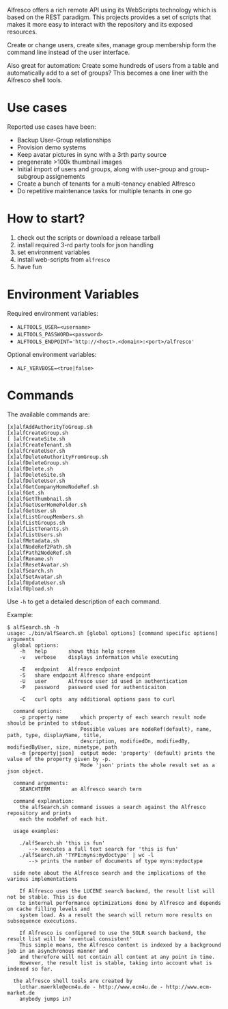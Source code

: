 Alfresco offers a rich remote API using its WebScripts technology which is
based on the REST paradigm. This projects provides a set of scripts that makes
it more easy to interact with the repository and its exposed resources.

Create or change users, create sites, manage group membership form the command
line instead of the user interface.

Also great for automation: Create some hundreds of users from a table and
automatically add to a set of groups? This becomes a one liner with the
Alfresco shell tools.

# Use cases

Reported use cases have been:

* Backup User-Group relationships
* Provision demo systems
* Keep avatar pictures in sync with a 3rth party source
* pregenerate >100k thumbnail images
* Initial import of users and groups, along with user-group and group-subgroup assignements
* Create a bunch of tenants for a multi-tenancy enabled Alfresco
* Do repetitive maintenance tasks for multiple tenants in one go 

# How to start?

1. check out the scripts or download a release tarball
2. install required 3-rd party tools for json handling
3. set environment variables
4. install web-scripts from `alfresco`
5. have fun

# Environment Variables

Required environment variables:

* `ALFTOOLS_USER=<username>`
* `ALFTOOLS_PASSWORD=<password>`
* `ALFTOOLS_ENDPOINT='http://<host>.<domain>:<port>/alfresco'`

Optional environment variables:

* `ALF_VERVBOSE=<true|false>`

# Commands

The available commands are:

```
[x]alfAddAuthorityToGroup.sh
[x]alfCreateGroup.sh
[ ]alfCreateSite.sh
[x]alfCreateTenant.sh
[x]alfCreateUser.sh
[x]alfDeleteAuthorityFromGroup.sh
[x]alfDeleteGroup.sh
[x]alfDelete.sh
[ ]alfDeleteSite.sh
[x]alfDeleteUser.sh
[x]alfGetCompanyHomeNodeRef.sh
[x]alfGet.sh
[x]alfGetThumbnail.sh
[x]alfGetUserHomeFolder.sh
[x]alfGetUser.sh
[x]alfListGroupMembers.sh
[x]alfListGroups.sh
[x]alfListTenants.sh
[x]alfListUsers.sh
[x]alfMetadata.sh
[x]alfNodeRef2Path.sh
[x]alfPath2NodeRef.sh
[x]alfRename.sh
[x]alfResetAvatar.sh
[x]alfSearch.sh
[x]alfSetAvatar.sh
[x]alfUpdateUser.sh
[x]alfUpload.sh
```

Use `-h` to get a detailed description of each command.

Example:

```shell
$ alfSearch.sh -h
usage: ./bin/alfSearch.sh [global options] [command specific options] arguments
  global options:
    -h   help       shows this help screen
    -v   verbose    displays information while executing

    -E   endpoint   Alfresco endpoint
    -S   share endpoint Alfresco share endpoint
    -U   user       Alfresco user id used in authentication
    -P   password   password used for authenticaiton

    -C   curl opts  any additional options pass to curl

  command options:
    -p property name    which property of each search result node should be printed to stdout.
                        Possible values are nodeRef(default), name, path, type, displayName, title,
                        description, modifiedOn, modifiedBy, modifiedByUser, size, mimetype, path
    -m [property|json]  output mode: 'property' (default) prints the value of the property given by -p.
                        Mode 'json' prints the whole result set as a json object.

  command arguments:
    SEARCHTERM       an Alfresco search term

  command explanation:
    the alfSearch.sh command issues a search against the Alfresco repository and prints
    each the nodeRef of each hit.

  usage examples:

    ./alfSearch.sh 'this is fun'
       --> executes a full text search for 'this is fun'
    ./alfSearch.sh 'TYPE:myns:mydoctype' | wc -l
       --> prints the number of documents of type myns:mydoctype

  side note about the Alfresco search and the implications of the various implementations

    If Alfresco uses the LUCENE search backend, the result list will not be stable. This is due
    to internal performance optimizations done by Alfresco and depends on cache filling levels and
    system load. As a result the search will return more results on subsequence executions.

    If Alfresco is configured to use the SOLR search backend, the result list will be 'eventual consistent'
    This simple means, the Alfresco content is indexed by a background job in an asynchronous manner and
    and therefore will not contain all content at any point in time.
    However, the result list is stable, taking into account what is indexed so far.

  the alfresco shell tools are created by
    lothar.maerkle@ecm4u.de - http://www.ecm4u.de - http://www.ecm-market.de
    anybody jumps in?
```
